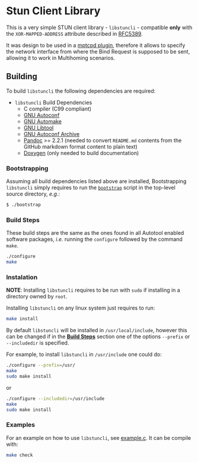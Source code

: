 # Stun Client Library

This is a very simple STUN client library - `libstuncli` - compatible **only** with the `XOR-MAPPED-ADDRESS` attribute described in [RFC5389](https://datatracker.ietf.org/doc/html/rfc5389).

It was design to be used in a [mptcpd plugin](https://gitlab.com/mptcp_lab/net_check_plugin), therefore it allows to specify the network interface from where the Bind Request is supposed to be sent, allowing it to work in Multihoming scenarios. 

## Building

To build `libstuncli` the following dependencies are required:

* `libstuncli` Build Dependencies
  * C compiler (C99 compliant)
  * [GNU Autoconf](https://www.gnu.org/software/autoconf/)
  * [GNU Automake](https://www.gnu.org/software/automake/)
  * [GNU Libtool](https://www.gnu.org/software/libtool/)
  * [GNU Autoconf Archive](https://www.gnu.org/software/autoconf-archive/)
  * [Pandoc](https://pandoc.org/) >= 2.2.1 (needed to convert `README.md`
    contents from the GitHub markdown format content to plain text)
  * [Doxygen](http://www.doxygen.nl/) (only needed to build
    documentation)

### Bootstrapping

Assuming all build dependencies listed above are installed, Bootstrapping
`libstuncli` simply requires to run the [`bootstrap`](bootstrap) script 
in the top-level source directory, _e.g._:

```sh
$ ./bootstrap

```

### Build Steps

These build steps are the same as the ones found in all Autotool enabled 
software packages, _i.e._ running the `configure` followed by the command 
`make`.

```sh
./configure
make
```

### Instalation

__NOTE__: Installing `libstuncli` requires to be run with `sudo` if 
installing in a directory owned by `root`.

Installing `libstuncli` on any linux system just requires to run:

```sh
make install
```

By default `libstuncli` will be installed in `/usr/local/include`, however
 this can be changed if in the [__Build Steps__](#build-steps) section one of the options
 `--prefix` or `--includedir` is specified.

 For example, to install `libstuncli` in `/usr/include` one could do:

 ```sh
 ./configure --prefix=/usr/
 make
 sudo make install
 ```
or
 ```sh
 ./configure --includedir=/usr/include
 make
 sudo make install
 ```

### Examples

For an example on how to use `libstuncli`, see [example.c](examples/example.c).
It can be compile with:
```sh
make check
```

